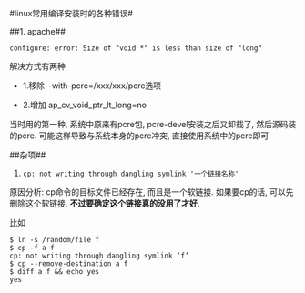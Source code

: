 #linux常用编译安装时的各种错误#

##1. apache##

```shell
configure: error: Size of "void *" is less than size of "long"
```

解决方式有两种

- 1.移除--with-pcre=/xxx/xxx/pcre选项

- 2.增加 ap_cv_void_ptr_lt_long=no

当时用的第一种, 系统中原来有pcre包, pcre-devel安装之后又卸载了, 然后源码装的pcre. 可能这样导致与系统本身的pcre冲突, 直接使用系统中的pcre即可

##杂项##

1. `cp: not writing through dangling symlink '一个链接名称'`

原因分析: cp命令的目标文件已经存在, 而且是一个软链接. 如果要cp的话, 可以先删除这个软链接, **不过要确定这个链接真的没用了才好**.

比如

```shell
$ ln -s /random/file f              
$ cp -f a f                  
cp: not writing through dangling symlink ‘f’
$ cp --remove-destination a f
$ diff a f && echo yes
yes
```
